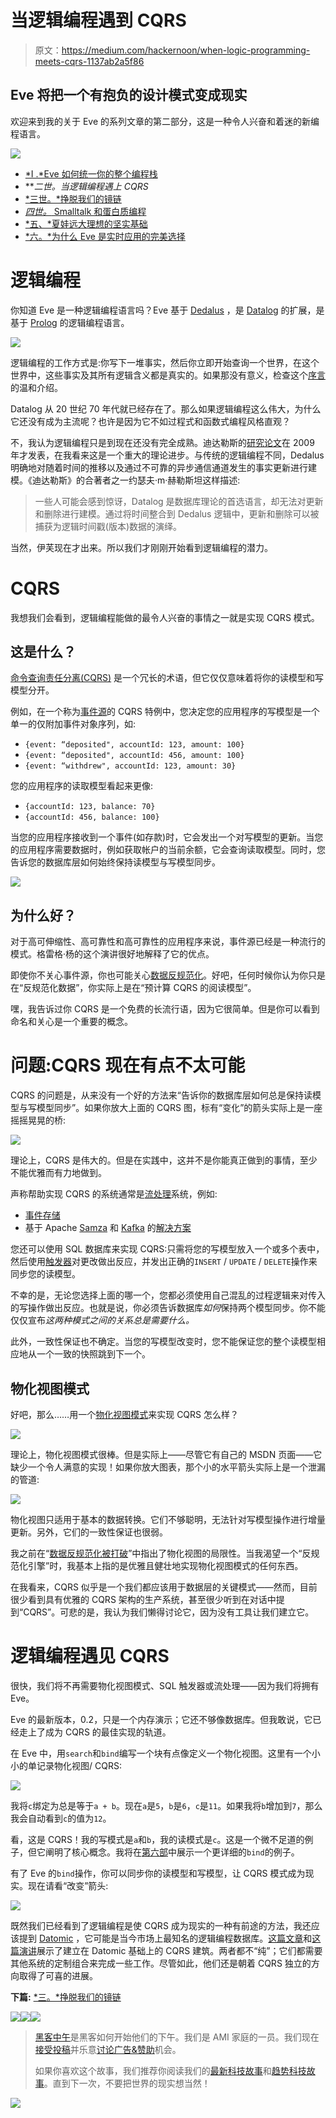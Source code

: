 # 当逻辑编程遇到 CQRS

> 原文：<https://medium.com/hackernoon/when-logic-programming-meets-cqrs-1137ab2a5f86>

## Eve 将把一个有抱负的设计模式变成现实

欢迎来到我的关于 Eve 的系列文章的第二部分，这是一种令人兴奋和着迷的新编程语言。

![](img/5d00ee5f811d19fdacd64945cf7dc021.png)

*   [*I .*Eve 如何统一你的整个编程栈](https://hackernoon.com/how-eve-unifies-your-entire-programming-stack-900ca80c58a7)
*   ***二世。*当逻辑编程遇上 CQRS**
*   [*三世。*挣脱我们的镜链](https://hackernoon.com/throwing-off-our-scope-chains-7567beb2d0b6)
*   [*四世。* Smalltalk 和蛋白质编程](https://hackernoon.com/smalltalk-and-protein-programming-4da245ac93e2)
*   [*五、*夏娃远大理想的坚实基础](https://hackernoon.com/the-rock-solid-foundation-for-eves-big-vision-225b80b91e11)
*   [*六。*为什么 Eve 是实时应用的完美选择](https://hackernoon.com/why-eve-will-be-perfect-for-realtime-apps-92b965b80ad)

# 逻辑编程

你知道 Eve 是一种逻辑编程语言吗？Eve 基于 [Dedalus](https://databeta.wordpress.com/2010/01/05/introducing-dedalus/) ，是 [Datalog](https://en.wikipedia.org/wiki/Datalog) 的扩展，是基于 [Prolog](https://en.wikipedia.org/wiki/Prolog) 的逻辑编程语言。

![](img/fc3bf17b61d3854f11732a1033ab41af.png)

逻辑编程的工作方式是:你写下一堆事实，然后你立即开始查询一个世界，在这个世界中，这些事实及其所有逻辑含义都是真实的。如果那没有意义，检查这个[序言](https://bernardopires.com/2013/10/try-logic-programming-a-gentle-introduction-to-prolog/)的温和介绍。

Datalog 从 20 世纪 70 年代就已经存在了。那么如果逻辑编程这么伟大，为什么它还没有成为主流呢？也许是因为它不如过程式和函数式编程风格直观？

不，我认为逻辑编程只是到现在还没有完全成熟。迪达勒斯的[研究论文](https://www2.eecs.berkeley.edu/Pubs/TechRpts/2009/EECS-2009-173.pdf)在 2009 年才发表，在我看来这是一个重大的理论进步。与传统的逻辑编程不同，Dedalus 明确地对随着时间的推移以及通过不可靠的异步通信通道发生的事实更新进行建模。《迪达勒斯》的合著者之一约瑟夫·m·赫勒斯坦这样描述:

> 一些人可能会感到惊讶，Datalog 是数据库理论的首选语言，却无法对更新和删除进行建模。通过将时间整合到 Dedalus 逻辑中，更新和删除可以被捕获为逻辑时间戳(版本)数据的演绎。

当然，伊芙现在才出来。所以我们才刚刚开始看到逻辑编程的潜力。

# CQRS

我想我们会看到，逻辑编程能做的最令人兴奋的事情之一就是实现 CQRS 模式。

## 这是什么？

[命令查询责任分离(CQRS)](https://msdn.microsoft.com/en-us/library/jj591573.aspx) 是一个冗长的术语，但它仅仅意味着将你的读模型和写模型分开。

例如，在一个称为[事件源](https://msdn.microsoft.com/en-us/library/dn589792.aspx)的 CQRS 特例中，您决定您的应用程序的写模型是一个单一的仅附加事件对象序列，如:

*   `{event: “deposited", accountId: 123, amount: 100}`
*   `{event: “deposited", accountId: 456, amount: 100}`
*   `{event: “withdrew", accountId: 123, amount: 30}`

您的应用程序的读取模型看起来更像:

*   `{accountId: 123, balance: 70}`
*   `{accountId: 456, balance: 100}`

当您的应用程序接收到一个事件(如存款)时，它会发出一个对写模型的更新。当您的应用程序需要数据时，例如获取帐户的当前余额，它会查询读取模型。同时，您告诉您的数据库层如何始终保持读模型与写模型同步。

![](img/7a54572b106ed3f6dbce863461c14b43.png)

## 为什么好？

对于高可伸缩性、高可靠性和高可靠性的应用程序来说，事件源已经是一种流行的模式。格雷格·杨的这个演讲很好地解释了它的优点。

即使你不关心事件源，你也可能关心[数据反规范化](https://en.wikipedia.org/wiki/Denormalization)。好吧，任何时候你认为你只是在“反规范化数据”，你实际上是在“预计算 CQRS 的阅读模型”。

嘿，我告诉过你 CQRS 是一个免费的长流行语，因为它很简单。但是你可以看到命名和关心是一个重要的概念。

# 问题:CQRS 现在有点不太可能

CQRS 的问题是，从来没有一个好的方法来“告诉你的数据库层如何总是保持读模型与写模型同步”。如果你放大上面的 CQRS 图，标有“变化”的箭头实际上是一座摇摇晃晃的桥:

![](img/b5b2fe657ac6dab505e29526ced21265.png)

理论上，CQRS 是伟大的。但是在实践中，这并不是你能真正做到的事情，至少不能优雅而有力地做到。

声称帮助实现 CQRS 的系统通常是[流处理](https://martin.kleppmann.com/2016/01/29/event-sourcing-stream-processing-at-ddd-europe.html)系统，例如:

*   [事件存储](https://geteventstore.com/)
*   基于 Apache [Samza](http://samza.apache.org/) 和 [Kafka](https://kafka.apache.org/) 的[解决方案](https://www.confluent.io/blog/introducing-kafka-streams-stream-processing-made-simple/)

您还可以使用 SQL 数据库来实现 CQRS:只需将您的写模型放入一个或多个表中，然后使用[触发器](https://en.wikipedia.org/wiki/Database_trigger)对更改做出反应，并发出正确的`INSERT` / `UPDATE` / `DELETE`操作来同步您的读模型。

不幸的是，无论您选择上面的哪一个，您都必须使用自己混乱的过程逻辑来对传入的写操作做出反应。也就是说，你必须告诉数据库*如何*保持两个模型同步。你不能仅仅宣布*这两种模式之间的关系总是需要什么。*

此外，一致性保证也不确定。当您的写模型改变时，您不能保证您的整个读模型相应地从一个一致的快照跳到下一个。

## 物化视图模式

好吧，那么……用一个[物化视图模式](https://msdn.microsoft.com/en-us/library/dn589782.aspx)来实现 CQRS 怎么样？

![](img/f5014eb8b9057435248154742dee397c.png)

理论上，物化视图模式很棒。但是实际上——尽管它有自己的 MSDN 页面——它缺少一个令人满意的实现！如果你放大图表，那个小的水平箭头实际上是一个泄漏的管道:

![](img/d3b8f1920d87fea1803ecb8090263648.png)

物化视图只适用于基本的数据转换。它们不够聪明，无法针对写模型操作进行增量更新。另外，它们的一致性保证也很弱。

我之前在“[数据反规范化被打破](https://hackernoon.com/data-denormalization-is-broken-7b697352f405)”中指出了物化视图的局限性。当我渴望一个“反规范化引擎”时，我基本上指的是优雅且健壮地实现物化视图模式的任何东西。

在我看来，CQRS 似乎是一个我们都应该用于数据层的关键模式——然而，目前很少看到具有优雅的 CQRS 架构的生产系统，甚至很少听到在对话中提到“CQRS”。可悲的是，我认为我们懒得讨论它，因为没有工具让我们建立它。

# 逻辑编程遇见 CQRS

很快，我们将不再需要物化视图模式、SQL 触发器或流处理——因为我们将拥有 Eve。

Eve 的最新版本，0.2，只是一个内存演示；它还不够像数据库。但我敢说，它已经走上了成为 CQRS 的最佳实现的轨道。

在 Eve 中，用`search`和`bind`编写一个块有点像定义一个物化视图。这里有一个小小的单记录物化视图/ CQRS:

![](img/ba29d691a63123f0e2bd904187020293.png)

我将`c`绑定为总是等于`a + b`。现在`a`是`5`，`b`是`6`，`c`是`11`。如果我将`b`增加到`7`，那么我会自动看到`c`的值为`12`。

看，这是 CQRS！我的写模式是`a`和`b`，我的读模式是`c`。这是一个微不足道的例子，但它阐明了核心概念。我将在[第六部](https://hackernoon.com/why-eve-will-be-perfect-for-realtime-apps-92b965b80ad)中展示一个更详细的`bind`的例子。

有了 Eve 的`bind`操作，你可以同步你的读模型和写模型，让 CQRS 模式成为现实。现在请看“改变”箭头:

![](img/0ada36ceae919f4a81ee33ac16b68615.png)

既然我们已经看到了逻辑编程是使 CQRS 成为现实的一种有前途的方法，我还应该提到 [Datomic](http://www.datomic.com/) ，它可能是当今市场上最知名的逻辑编程数据库。[这篇文章](http://yuppiechef.github.io/cqrs-server/)和[这篇演讲](https://www.youtube.com/watch?v=qDNPQo9UmJA)展示了建立在 Datomic 基础上的 CQRS 建筑。两者都不“纯”；它们都需要其他系统的定制组合来完成一些工作。尽管如此，他们还是朝着 CQRS 独立的方向取得了可喜的进展。

**下篇:** [*三。*挣脱我们的镜链](https://hackernoon.com/throwing-off-our-scope-chains-7567beb2d0b6)

[![](img/50ef4044ecd4e250b5d50f368b775d38.png)](http://bit.ly/HackernoonFB)[![](img/979d9a46439d5aebbdcdca574e21dc81.png)](https://goo.gl/k7XYbx)[![](img/2930ba6bd2c12218fdbbf7e02c8746ff.png)](https://goo.gl/4ofytp)

> [黑客中午](http://bit.ly/Hackernoon)是黑客如何开始他们的下午。我们是 AMI 家庭的一员。我们现在[接受投稿](http://bit.ly/hackernoonsubmission)并乐意[讨论广告&赞助](mailto:partners@amipublications.com)机会。
> 
> 如果你喜欢这个故事，我们推荐你阅读我们的[最新科技故事](http://bit.ly/hackernoonlatestt)和[趋势科技故事](https://hackernoon.com/trending)。直到下一次，不要把世界的现实想当然！

![](img/be0ca55ba73a573dce11effb2ee80d56.png)